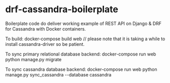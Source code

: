 # drf-cassandra-boilerplate
Boilerplate code do deliver working example of REST API on Django &amp; DRF for Cassandra with Docker containers.

To build: docker-compose build web // please note that it is taking a while to install cassandra-driver so be patient.

To sync primary relational database backend: docker-compose run web python manage.py migrate

To sync cassandra database backend: docker-compose run web python manage.py sync_cassandra --database cassandra